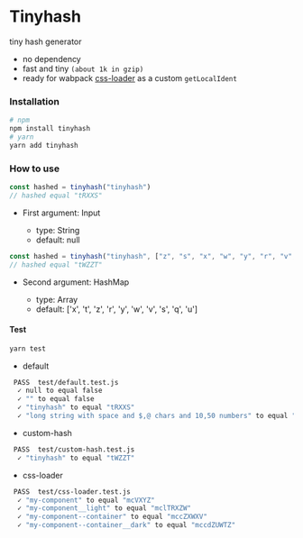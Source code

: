 # Tinyhash

tiny hash generator

-   no dependency
-   fast and tiny `(about 1k in gzip)`
-   ready for wabpack [css-loader](https://webpack.js.org/loaders/css-loader/) as a custom `getLocalIdent`

### Installation

```bash
# npm
npm install tinyhash
# yarn
yarn add tinyhash
```

### How to use

```javascript
const hashed = tinyhash("tinyhash")
// hashed equal "tRXXS"
```

-   First argument: Input

    -   type: String
    -   default: null

```javascript
const hashed = tinyhash("tinyhash", ["z", "s", "x", "w", "y", "r", "v", "t", "u", "q"])
// hashed equal "tWZZT"
```

-   Second argument: HashMap

    -   type: Array
    -   default: ['x', 't', 'z', 'r', 'y', 'w', 'v', 's', 'q', 'u']

#### Test

```bash
yarn test
```

-   default

```bash
 PASS  test/default.test.js
  ✓ null to equal false
  ✓ "" to equal false
  ✓ "tinyhash" to equal "tRXXS"
  ✓ "long string with space and $,@ chars and 10,50 numbers" to equal "lswsaca15nQXRZW"
```

-   custom-hash

```bash
 PASS  test/custom-hash.test.js
  ✓ "tinyhash" to equal "tWZZT"
```

-   css-loader

```bash
 PASS  test/css-loader.test.js
  ✓ "my-component" to equal "mcVXYZ"
  ✓ "my-component__light" to equal "mclTRXZW"
  ✓ "my-component--container" to equal "mccZXWXV"
  ✓ "my-component--container__dark" to equal "mccdZUWTZ"
```
